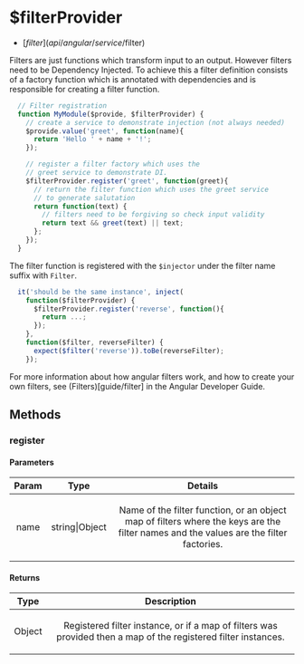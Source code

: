



# $filterProvider


* [$filter](api/angular/service/$filter)








Filters are just functions which transform input to an output. However filters need to be
Dependency Injected. To achieve this a filter definition consists of a factory function which is
annotated with dependencies and is responsible for creating a filter function.

```js
  // Filter registration
  function MyModule($provide, $filterProvider) {
    // create a service to demonstrate injection (not always needed)
    $provide.value('greet', function(name){
      return 'Hello ' + name + '!';
    });

    // register a filter factory which uses the
    // greet service to demonstrate DI.
    $filterProvider.register('greet', function(greet){
      // return the filter function which uses the greet service
      // to generate salutation
      return function(text) {
        // filters need to be forgiving so check input validity
        return text && greet(text) || text;
      };
    });
  }
```

The filter function is registered with the `$injector` under the filter name suffix with
`Filter`.

```js
  it('should be the same instance', inject(
    function($filterProvider) {
      $filterProvider.register('reverse', function(){
        return ...;
      });
    },
    function($filter, reverseFilter) {
      expect($filter('reverse')).toBe(reverseFilter);
    });
```


For more information about how angular filters work, and how to create your own filters, see
(Filters)[guide/filter] in the Angular Developer Guide.







  




## Methods
### register



#### Parameters

| Param | Type | Details |
| :--: | :--: | :--: |
| name | string&#124;Object | <p>Name of the filter function, or an object map of filters where the keys are the filter names and the values are the filter factories.</p>  |




#### Returns</h4>

| Type | Description |
| :--: | :--: |
| Object | <p>Registered filter instance, or if a map of filters was provided then a map of the registered filter instances.</p>  |











